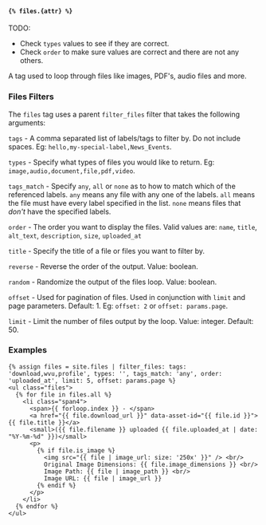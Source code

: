 #### `{% files.{attr} %}`

TODO:

  * Check `types` values to see if they are correct.
  * Check `order` to make sure values are correct and there are not any others.

A tag used to loop through files like images, PDF's, audio files and more.

### Files Filters

The `files` tag uses a parent `filter_files` filter that takes the following arguments:

`tags` - A comma separated list of labels/tags to filter by. Do not include spaces. Eg: `hello,my-special-label,News_Events`.

`types` - Specify what types of files you would like to return. Eg: `image,audio,document,file,pdf,video`.

`tags_match` - Specify `any`, `all` or `none` as to how to match which of the referenced labels. `any` means any file with any one of the labels. `all` means the file must have every label specified in the list. `none` means files that _don't_ have the specified labels.

`order` - The order you want to display the files. Valid values are: `name`, `title`, `alt_text`, `description`, `size`, `uploaded_at`

`title` - Specify the title of a file or files you want to filter by.

`reverse` - Reverse the order of the output. Value: boolean.

`random` - Randomize the output of the files loop. Value: boolean.

`offset` - Used for pagination of files. Used in conjunction with `limit` and page parameters. Default: 1. Eg: `offset: 2` or `offset: params.page`.

`limit`  - Limit the number of files output by the loop. Value: integer. Default: 50.

### Examples

```
{% assign files = site.files | filter_files: tags: 'download,wvu,profile', types: '', tags_match: 'any', order: 'uploaded_at', limit: 5, offset: params.page %}
<ul class="files">
  {% for file in files.all %}
    <li class="span4">
      <span>{{ forloop.index }} - </span>
      <a href="{{ file.download_url }}" data-asset-id="{{ file.id }}">{{ file.title }}</a>
      <small>({{ file.filename }} uploaded {{ file.uploaded_at | date: "%Y-%m-%d" }})</small>
      <p>
        {% if file.is_image %}
          <img src="{{ file | image_url: size: '250x' }}" /> <br/>
          Original Image Dimensions: {{ file.image_dimensions }} <br/>
          Image Path: {{ file | image_path }} <br/>
          Image URL: {{ file | image_url }}
        {% endif %}
      </p>
    </li>
  {% endfor %}
</ul>
```
